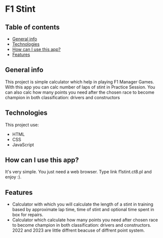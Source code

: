 # F1 Stint
## Table of contents
* [General info](#general-info)
* [Technologies](#technologies)
* [How can I use this app?](#how-can-i-use-this-app)
* [Features](#features)
  
## General info
This project is simple calculator which help in playing F1 Manager Games. With this app you can calc number of laps of stint in Practice Session. You can also calc how many points you need after the chosen race to become champion in both classification: drivers and constructors

## Technologies
This project use:
* HTML
* CSS
* JavaScript

## How can I use this app?
It's very simple. You just need a web browser. Type link f1stint.ct8.pl and enjoy :).

## Features
* Calculator with which you will calculate the length of a stint in training based by approximate lap time, time of stint and optional time spent in box for repairs.
* Calculator which calculate how many points you need after chosen race to become champion in both classification: drivers and constructors. 2022 and 2023 are little diffrent beacuse of diffrent point system.
